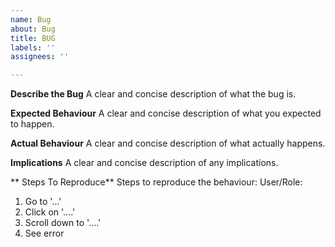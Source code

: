 ```yaml
---
name: Bug
about: Bug
title: BUG
labels: ''
assignees: ''

---
```


**Describe the Bug**
A clear and concise description of what the bug is.

**Expected Behaviour**
A clear and concise description of what you expected to happen.

**Actual Behaviour**
A clear and concise description of what actually happens.

**Implications**
A clear and concise description of any implications.

** Steps To Reproduce**
Steps to reproduce the behaviour:
User/Role:
1. Go to '...'
2. Click on '....'
3. Scroll down to '....'
4. See error

